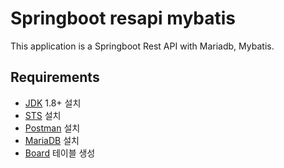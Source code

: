 # Springboot resapi mybatis
This application is a Springboot Rest API with Mariadb, Mybatis.

## Requirements
- [JDK](https://www.oracle.com/in/java/technologies/downloads/) 1.8+ 설치
- [STS](https://spring.io/tools) 설치
- [Postman](https://www.postman.com/downloads/) 설치
- [MariaDB](https://mariadb.org/download/?t=mariadb&p=mariadb&r=11.0.2) 설치
- [Board](https://github.com/junglestory/junglestory-boilerplate/blob/main/sql/board_mariadb.sql) 테이블 생성
